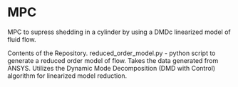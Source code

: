 # MPC
MPC to supress shedding in a cylinder by using a DMDc linearized model of fluid flow.

Contents of the Repository. 
reduced_order_model.py - python script to generate a reduced order model of flow. Takes the data generated from ANSYS. Utilizes the Dynamic Mode Decomposition (DMD with Control) algorithm for linearized model reduction.  
